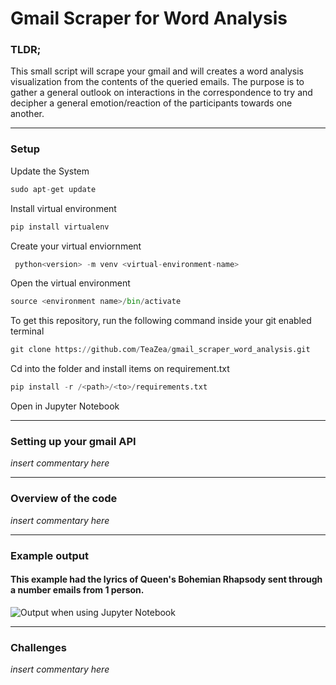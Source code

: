 # Gmail Scraper for Word Analysis

### TLDR;
This small script will scrape your gmail and will creates a word analysis visualization from the contents of the queried emails. The purpose is to gather a general outlook on interactions in the correspondence to try and decipher a general emotion/reaction of the participants towards one another. 

---

### Setup
Update the System

```python
sudo apt-get update
```

Install virtual environment

```python
pip install virtualenv
```

Create your virtual enviornment

```python
 python<version> -m venv <virtual-environment-name>
```

Open the virtual environment

```python
source <environment name>/bin/activate
```

To get this repository, run the following command inside your git enabled terminal

```python
git clone https://github.com/TeaZea/gmail_scraper_word_analysis.git
```

Cd into the folder and install items on requirement.txt

```python
pip install -r /<path>/<to>/requirements.txt
```

Open in Jupyter Notebook

---

### Setting up your gmail API
*_insert commentary here_*

---

### Overview of the code
*_insert commentary here_*

---

### Example output
#### This example had the lyrics of Queen's Bohemian Rhapsody sent through a number emails from 1 person.

![Output when using Jupyter Notebook](https://github.com/TeaZea/gmail_scraper_word_analysis/blob/main/outputExample.jpg)

---

### Challenges
*_insert commentary here_*




